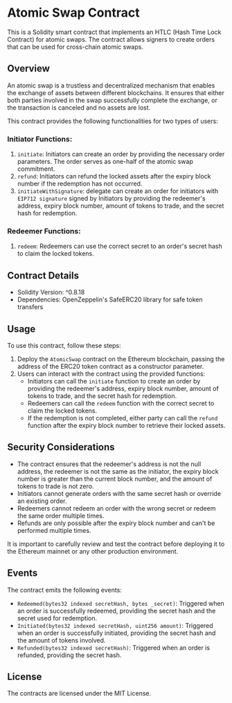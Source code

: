 # Atomic Swap Contract

This is a Solidity smart contract that implements an HTLC (Hash Time Lock Contract) for atomic swaps. The contract allows signers to create orders that can be used for cross-chain atomic swaps.

## Overview

An atomic swap is a trustless and decentralized mechanism that enables the exchange of assets between different blockchains. It ensures that either both parties involved in the swap successfully complete the exchange, or the transaction is canceled and no assets are lost.

This contract provides the following functionalities for two types of users:

### Initiator Functions:
1. `initiate`: Initiators can create an order by providing the necessary order parameters. The order serves as one-half of the atomic swap commitment.
2. `refund`: Initiators can refund the locked assets after the expiry block number if the redemption has not occurred.
3. `initiateWithSignature`: delegate can create an order for initiators with `EIP712 signature` signed by Initiators by providing the redeemer's address, expiry block number, amount of tokens to trade, and the secret hash for redemption.

### Redeemer Functions:
1. `redeem`: Redeemers can use the correct secret to an order's secret hash to claim the locked tokens.

## Contract Details

- Solidity Version: ^0.8.18
- Dependencies: OpenZeppelin's SafeERC20 library for safe token transfers

## Usage

To use this contract, follow these steps:

1. Deploy the `AtomicSwap` contract on the Ethereum blockchain, passing the address of the ERC20 token contract as a constructor parameter.
2. Users can interact with the contract using the provided functions:
   - Initiators can call the `initiate` function to create an order by providing the redeemer's address, expiry block number, amount of tokens to trade, and the secret hash for redemption.
   - Redeemers can call the `redeem` function with the correct secret to claim the locked tokens.
   - If the redemption is not completed, either party can call the `refund` function after the expiry block number to retrieve their locked assets.

## Security Considerations

- The contract ensures that the redeemer's address is not the null address, the redeemer is not the same as the initiator, the expiry block number is greater than the current block number, and the amount of tokens to trade is not zero.
- Initiators cannot generate orders with the same secret hash or override an existing order.
- Redeemers cannot redeem an order with the wrong secret or redeem the same order multiple times.
- Refunds are only possible after the expiry block number and can't be performed multiple times.

It is important to carefully review and test the contract before deploying it to the Ethereum mainnet or any other production environment.

## Events

The contract emits the following events:

- `Redeemed(bytes32 indexed secretHash, bytes _secret)`: Triggered when an order is successfully redeemed, providing the secret hash and the secret used for redemption.
- `Initiated(bytes32 indexed secretHash, uint256 amount)`: Triggered when an order is successfully initiated, providing the secret hash and the amount of tokens involved.
- `Refunded(bytes32 indexed secretHash)`: Triggered when an order is refunded, providing the secret hash.


## License
The contracts are licensed under the MIT License.
